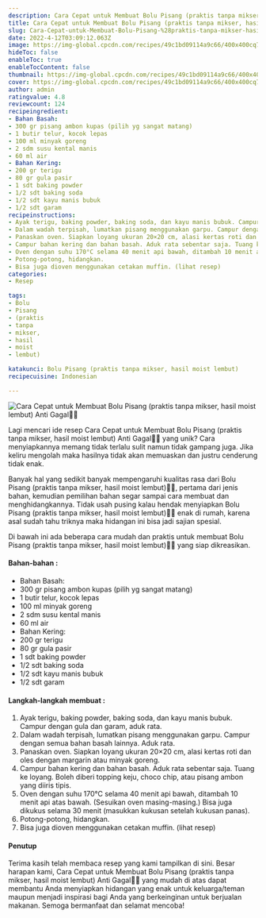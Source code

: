 ```yaml
---
description: Cara Cepat untuk Membuat Bolu Pisang (praktis tanpa mikser, hasil moist lembut) Anti Gagal"
title: Cara Cepat untuk Membuat Bolu Pisang (praktis tanpa mikser, hasil moist lembut) Anti Gagal
slug: Cara-Cepat-untuk-Membuat-Bolu-Pisang-%28praktis-tanpa-mikser-hasil-moist-lembut%29-Anti-Gagal
date: 2022-4-12T03:09:12.063Z
image: https://img-global.cpcdn.com/recipes/49c1bd09114a9c66/400x400cq70/photo.jpg
hideToc: false
enableToc: true
enableTocContent: false
thumbnail: https://img-global.cpcdn.com/recipes/49c1bd09114a9c66/400x400cq70/photo.jpg
cover: https://img-global.cpcdn.com/recipes/49c1bd09114a9c66/400x400cq70/photo.jpg
author: admin
ratingvalue: 4.8
reviewcount: 124
recipeingredient:
- Bahan Basah:
- 300 gr pisang ambon kupas (pilih yg sangat matang)
- 1 butir telur, kocok lepas
- 100 ml minyak goreng
- 2 sdm susu kental manis
- 60 ml air
- Bahan Kering:
- 200 gr terigu
- 80 gr gula pasir
- 1 sdt baking powder
- 1/2 sdt baking soda
- 1/2 sdt kayu manis bubuk
- 1/2 sdt garam
recipeinstructions:
- Ayak terigu, baking powder, baking soda, dan kayu manis bubuk. Campur dengan gula dan garam, aduk rata.
- Dalam wadah terpisah, lumatkan pisang menggunakan garpu. Campur dengan semua bahan basah lainnya. Aduk rata.
- Panaskan oven. Siapkan loyang ukuran 20×20 cm, alasi kertas roti dan oles dengan margarin atau minyak goreng.
- Campur bahan kering dan bahan basah. Aduk rata sebentar saja. Tuang ke loyang. Boleh diberi topping keju, choco chip, atau pisang ambon yang diiris tipis.
- Oven dengan suhu 170°C selama 40 menit api bawah, ditambah 10 menit api atas bawah. (Sesuikan oven masing-masing.) Bisa juga dikukus selama 30 menit (masukkan kukusan setelah kukusan panas).
- Potong-potong, hidangkan.
- Bisa juga dioven menggunakan cetakan muffin. (lihat resep)
categories:
- Resep

tags:
- Bolu
- Pisang
- (praktis
- tanpa
- mikser,
- hasil
- moist
- lembut)

katakunci: Bolu Pisang (praktis tanpa mikser, hasil moist lembut)
recipecuisine: Indonesian

---
```


![Cara Cepat untuk Membuat Bolu Pisang (praktis tanpa mikser, hasil moist lembut) Anti Gagal👩‍🍳](https://img-global.cpcdn.com/recipes/49c1bd09114a9c66/400x400cq70/photo.jpg)

Lagi mencari ide resep Cara Cepat untuk Membuat Bolu Pisang (praktis tanpa mikser, hasil moist lembut) Anti Gagal👩‍🍳 yang unik? Cara menyiapkannya memang tidak terlalu sulit namun tidak gampang juga. Jika keliru mengolah maka hasilnya tidak akan memuaskan dan justru cenderung tidak enak.

Banyak hal yang sedikit banyak mempengaruhi kualitas rasa dari Bolu Pisang (praktis tanpa mikser, hasil moist lembut)👩‍🍳, pertama dari jenis bahan, kemudian pemilihan bahan segar sampai cara membuat dan menghidangkannya. Tidak usah pusing kalau hendak menyiapkan Bolu Pisang (praktis tanpa mikser, hasil moist lembut)👩‍🍳 enak di rumah, karena asal sudah tahu triknya maka hidangan ini bisa jadi sajian spesial.

Di bawah ini ada beberapa cara mudah dan praktis untuk membuat Bolu Pisang (praktis tanpa mikser, hasil moist lembut)👩‍🍳 yang siap dikreasikan.

<!--inarticleads1-->

#### Bahan-bahan :

- Bahan Basah:
- 300 gr pisang ambon kupas (pilih yg sangat matang)
- 1 butir telur, kocok lepas
- 100 ml minyak goreng
- 2 sdm susu kental manis
- 60 ml air
- Bahan Kering:
- 200 gr terigu
- 80 gr gula pasir
- 1 sdt baking powder
- 1/2 sdt baking soda
- 1/2 sdt kayu manis bubuk
- 1/2 sdt garam

<!--inarticleads2-->

#### Langkah-langkah membuat :

1. Ayak terigu, baking powder, baking soda, dan kayu manis bubuk. Campur dengan gula dan garam, aduk rata.
1. Dalam wadah terpisah, lumatkan pisang menggunakan garpu. Campur dengan semua bahan basah lainnya. Aduk rata.
1. Panaskan oven. Siapkan loyang ukuran 20×20 cm, alasi kertas roti dan oles dengan margarin atau minyak goreng.
1. Campur bahan kering dan bahan basah. Aduk rata sebentar saja. Tuang ke loyang. Boleh diberi topping keju, choco chip, atau pisang ambon yang diiris tipis.
1. Oven dengan suhu 170°C selama 40 menit api bawah, ditambah 10 menit api atas bawah. (Sesuikan oven masing-masing.) Bisa juga dikukus selama 30 menit (masukkan kukusan setelah kukusan panas).
1. Potong-potong, hidangkan.
1. Bisa juga dioven menggunakan cetakan muffin. (lihat resep)

#### Penutup

Terima kasih telah membaca resep yang kami tampilkan di sini. Besar harapan kami, Cara Cepat untuk Membuat Bolu Pisang (praktis tanpa mikser, hasil moist lembut) Anti Gagal👩‍🍳 yang mudah di atas dapat membantu Anda menyiapkan hidangan yang enak untuk keluarga/teman maupun menjadi inspirasi bagi Anda yang berkeinginan untuk berjualan makanan. Semoga bermanfaat dan selamat mencoba!